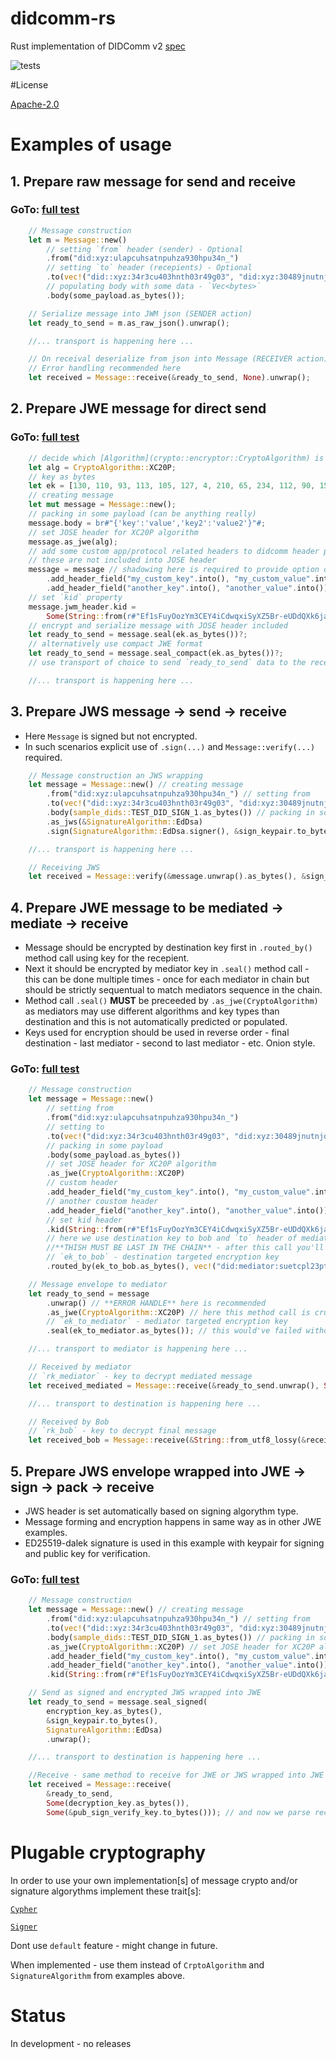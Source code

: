 # didcomm-rs

Rust implementation of DIDComm v2 [spec](https://identity.foundation/didcomm-messaging/spec)

![tests](https://github.com/jolocom/didcomm-rs/workflows/tests/badge.svg)


#License

[Apache-2.0](LICENSE.md)

# Examples of usage

## 1. Prepare raw message for send and receive
### GoTo: [full test](https://github.com/jolocom/didcomm-rs/blob/master/tests/send_receive.rs#L12)

```rust
    // Message construction
    let m = Message::new()
        // setting `from` header (sender) - Optional
        .from("did:xyz:ulapcuhsatnpuhza930hpu34n_")
        // setting `to` header (recepients) - Optional
        .to(vec!("did::xyz:34r3cu403hnth03r49g03", "did:xyz:30489jnutnjqhiu0uh540u8hunoe"))
        // populating body with some data - `Vec<bytes>`
        .body(some_payload.as_bytes());

    // Serialize message into JWM json (SENDER action)
    let ready_to_send = m.as_raw_json().unwrap();

    //... transport is happening here ...

    // On receival deserialize from json into Message (RECEIVER action)
    // Error handling recommended here
    let received = Message::receive(&ready_to_send, None).unwrap();
```

## 2. Prepare JWE message for direct send
### GoTo: [full test](https://github.com/jolocom/didcomm-rs/blob/master/tests/send_receive.rs#L35)

```rust
    // decide which [Algorithm](crypto::encryptor::CryptoAlgorithm) is used (based on key)
    let alg = CryptoAlgorithm::XC20P;
    // key as bytes
    let ek = [130, 110, 93, 113, 105, 127, 4, 210, 65, 234, 112, 90, 150, 120, 189, 252, 212, 165, 30, 209, 194, 213, 81, 38, 250, 187, 216, 14, 246, 250, 166, 92]
    // creating message
    let mut message = Message::new();
    // packing in some payload (can be anything really)
    message.body = br#"{'key':'value','key2':'value2'}"#;
    // set JOSE header for XC20P algorithm
    message.as_jwe(alg);
    // add some custom app/protocol related headers to didcomm header portion
    // these are not included into JOSE header
    message = message // shadowing here is required to provide option of chainig calls
        .add_header_field("my_custom_key".into(), "my_custom_value".into())
        .add_header_field("another_key".into(), "another_value".into());
    // set `kid` property
    message.jwm_header.kid = 
        Some(String::from(r#"Ef1sFuyOozYm3CEY4iCdwqxiSyXZ5Br-eUDdQXk6jaQ"#));
    // encrypt and serialize message with JOSE header included
    let ready_to_send = message.seal(ek.as_bytes())?;
    // alternatively use compact JWE format
    let ready_to_send = message.seal_compact(ek.as_bytes())?;
    // use transport of choice to send `ready_to_send` data to the receiver!

    //... transport is happening here ...

```

## 3. Prepare JWS message -> send -> receive
* Here `Message` is signed but not encrypted.
* In such scenarios explicit use of `.sign(...)` and `Message::verify(...)` required.

```rust
    // Message construction an JWS wrapping
    let message = Message::new() // creating message
        .from("did:xyz:ulapcuhsatnpuhza930hpu34n_") // setting from
        .to(vec!("did::xyz:34r3cu403hnth03r49g03", "did:xyz:30489jnutnjqhiu0uh540u8hunoe")) // setting to
        .body(sample_dids::TEST_DID_SIGN_1.as_bytes()) // packing in some payload
        .as_jws(&SignatureAlgorithm::EdDsa)
        .sign(SignatureAlgorithm::EdDsa.signer(), &sign_keypair.to_bytes()).unwrap();

    //... transport is happening here ...

    // Receiving JWS
    let received = Message::verify(&message.unwrap().as_bytes(), &sign_keypair.public.to_bytes());
```

## 4. Prepare JWE message to be mediated -> mediate -> receive
* Message should be encrypted by destination key first in `.routed_by()` method call using key for the recepient.
* Next it should be encrypted by mediator key in `.seal()` method call - this can be done multiple times - once for each mediator in chain but should be strictly sequentual to match mediators sequence in the chain.
* Method call `.seal()` **MUST** be preceeded by  `.as_jwe(CryptoAlgorithm)` as mediators may use different algorithms and key types than destination and this is not automatically predicted or populated.
* Keys used for encryption should be used in reverse order - final destination - last mediator - second to last mediator - etc. Onion style.

### GoTo: [full test](https://github.com/jolocom/didcomm-rs/blob/master/tests/send_receive.rs#L67)

```rust
    // Message construction
    let message = Message::new()
        // setting from
        .from("did:xyz:ulapcuhsatnpuhza930hpu34n_")
        // setting to
        .to(vec!("did:xyz:34r3cu403hnth03r49g03", "did:xyz:30489jnutnjqhiu0uh540u8hunoe"))
        // packing in some payload
        .body(some_payload.as_bytes())
        // set JOSE header for XC20P algorithm
        .as_jwe(CryptoAlgorithm::XC20P)
        // custom header
        .add_header_field("my_custom_key".into(), "my_custom_value".into())
        // another coustom header
        .add_header_field("another_key".into(), "another_value".into())
        // set kid header
        .kid(String::from(r#"Ef1sFuyOozYm3CEY4iCdwqxiSyXZ5Br-eUDdQXk6jaQ"#))
        // here we use destination key to bob and `to` header of mediator - 
        //**THISH MUST BE LAST IN THE CHAIN** - after this call you'll get new instance of envelope `Message` destined to the mediator.
        // `ek_to_bob` - destination targeted encryption key
        .routed_by(ek_to_bob.as_bytes(), vec!("did:mediator:suetcpl23pt23rp2teu995t98u"));

    // Message envelope to mediator
    let ready_to_send = message
        .unwrap() // **ERROR HANDLE** here is recommended
        .as_jwe(CryptoAlgorithm::XC20P) // here this method call is crucial as mediator and end receiver may use different algorithms.
        // `ek_to_mediator` - mediator targeted encryption key
        .seal(ek_to_mediator.as_bytes()); // this would've failed without previous method call.

    //... transport to mediator is happening here ...

    // Received by mediator
    // `rk_mediator` - key to decrypt mediated message
    let received_mediated = Message::receive(&ready_to_send.unwrap(), Some(rk_mediator.as_bytes()));

    //... transport to destination is happening here ...

    // Received by Bob
    // `rk_bob` - key to decrypt final message
    let received_bob = Message::receive(&String::from_utf8_lossy(&received_mediated.unwrap().body), Some(rk_bob.as_bytes()));
```

## 5. Prepare JWS envelope wrapped into JWE -> sign -> pack -> receive
* JWS header is set automatically based on signing algorythm type.
* Message forming and encryption happens in same way as in other JWE examples.
* ED25519-dalek signature is used in this example with keypair for signing and public key for verification.

### GoTo: [full test](https://github.com/jolocom/didcomm-rs/blob/master/tests/send_receive.rs#L119)

```rust
    // Message construction
    let message = Message::new() // creating message
        .from("did:xyz:ulapcuhsatnpuhza930hpu34n_") // setting from
        .to(vec!("did::xyz:34r3cu403hnth03r49g03", "did:xyz:30489jnutnjqhiu0uh540u8hunoe")) // setting to
        .body(sample_dids::TEST_DID_SIGN_1.as_bytes()) // packing in some payload
        .as_jwe(CryptoAlgorithm::XC20P) // set JOSE header for XC20P algorithm
        .add_header_field("my_custom_key".into(), "my_custom_value".into()) // custom header
        .add_header_field("another_key".into(), "another_value".into()) // another coustom header
        .kid(String::from(r#"Ef1sFuyOozYm3CEY4iCdwqxiSyXZ5Br-eUDdQXk6jaQ"#)); // set kid header

    // Send as signed and encrypted JWS wrapped into JWE
    let ready_to_send = message.seal_signed(
        encryption_key.as_bytes(),
        &sign_keypair.to_bytes(),
        SignatureAlgorithm::EdDsa)
        .unwrap();

    //... transport to destination is happening here ...

    //Receive - same method to receive for JWE or JWS wrapped into JWE but with pub verifying key
    let received = Message::receive(
        &ready_to_send,
        Some(decryption_key.as_bytes()),
        Some(&pub_sign_verify_key.to_bytes())); // and now we parse received
```

# Plugable cryptography

In order to use your own implementation[s] of message crypto and/or signature algorythms implement these trait[s]:

[`Cypher`](https://github.com/jolocom/didcomm-rs/blob/master/src/crypto/mod.rs#L30)

[`Signer`](https://github.com/jolocom/didcomm-rs/blob/master/src/crypto/mod.rs#L39)

Dont use `default` feature - might change in future.

When implemented - use them instead of `CrptoAlgorithm` and `SignatureAlgorithm` from examples above.

# Status

In development - no releases
